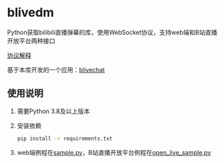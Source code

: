# blivedm

Python获取bilibili直播弹幕的库，使用WebSocket协议，支持web端和B站直播开放平台两种接口

[协议解释](https://open-live.bilibili.com/document/657d8e34-f926-a133-16c0-300c1afc6e6b)

基于本库开发的一个应用：[blivechat](https://github.com/xfgryujk/blivechat)

## 使用说明

1. 需要Python 3.8及以上版本
2. 安装依赖

    ```sh
    pip install -r requirements.txt
    ```

3. web端例程在[sample.py](sample.py)，B站直播开放平台例程在[open_live_sample.py](open_live_sample.py)
